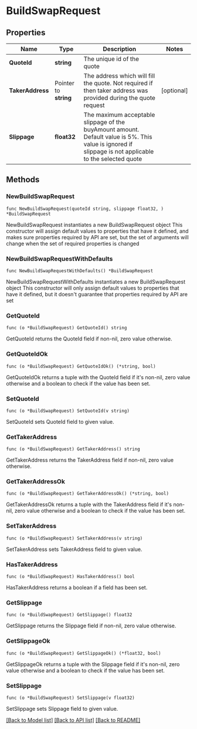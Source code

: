 # BuildSwapRequest

## Properties

Name | Type | Description | Notes
------------ | ------------- | ------------- | -------------
**QuoteId** | **string** | The unique id of the quote | 
**TakerAddress** | Pointer to **string** | The address which will fill the quote. Not required if then taker address was provided during the quote request | [optional] 
**Slippage** | **float32** | The maximum acceptable slippage of the buyAmount amount. Default value is 5%. This value is ignored if slippage is not applicable to the selected quote | 

## Methods

### NewBuildSwapRequest

`func NewBuildSwapRequest(quoteId string, slippage float32, ) *BuildSwapRequest`

NewBuildSwapRequest instantiates a new BuildSwapRequest object
This constructor will assign default values to properties that have it defined,
and makes sure properties required by API are set, but the set of arguments
will change when the set of required properties is changed

### NewBuildSwapRequestWithDefaults

`func NewBuildSwapRequestWithDefaults() *BuildSwapRequest`

NewBuildSwapRequestWithDefaults instantiates a new BuildSwapRequest object
This constructor will only assign default values to properties that have it defined,
but it doesn't guarantee that properties required by API are set

### GetQuoteId

`func (o *BuildSwapRequest) GetQuoteId() string`

GetQuoteId returns the QuoteId field if non-nil, zero value otherwise.

### GetQuoteIdOk

`func (o *BuildSwapRequest) GetQuoteIdOk() (*string, bool)`

GetQuoteIdOk returns a tuple with the QuoteId field if it's non-nil, zero value otherwise
and a boolean to check if the value has been set.

### SetQuoteId

`func (o *BuildSwapRequest) SetQuoteId(v string)`

SetQuoteId sets QuoteId field to given value.


### GetTakerAddress

`func (o *BuildSwapRequest) GetTakerAddress() string`

GetTakerAddress returns the TakerAddress field if non-nil, zero value otherwise.

### GetTakerAddressOk

`func (o *BuildSwapRequest) GetTakerAddressOk() (*string, bool)`

GetTakerAddressOk returns a tuple with the TakerAddress field if it's non-nil, zero value otherwise
and a boolean to check if the value has been set.

### SetTakerAddress

`func (o *BuildSwapRequest) SetTakerAddress(v string)`

SetTakerAddress sets TakerAddress field to given value.

### HasTakerAddress

`func (o *BuildSwapRequest) HasTakerAddress() bool`

HasTakerAddress returns a boolean if a field has been set.

### GetSlippage

`func (o *BuildSwapRequest) GetSlippage() float32`

GetSlippage returns the Slippage field if non-nil, zero value otherwise.

### GetSlippageOk

`func (o *BuildSwapRequest) GetSlippageOk() (*float32, bool)`

GetSlippageOk returns a tuple with the Slippage field if it's non-nil, zero value otherwise
and a boolean to check if the value has been set.

### SetSlippage

`func (o *BuildSwapRequest) SetSlippage(v float32)`

SetSlippage sets Slippage field to given value.



[[Back to Model list]](../README.md#documentation-for-models) [[Back to API list]](../README.md#documentation-for-api-endpoints) [[Back to README]](../README.md)


